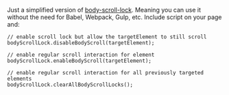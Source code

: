 Just a simplified version of [body-scroll-lock](https://github.com/willmcpo/body-scroll-lock). Meaning you can use it without the need for Babel, Webpack, Gulp, etc.
Include script on your page and:
```
// enable scroll lock but allow the targetElement to still scroll
bodyScrollLock.disableBodyScroll(targetElement);

// enable regular scroll interaction for element
bodyScrollLock.enableBodyScroll(targetElement);

// enable regular scroll interaction for all previously targeted elements
bodyScrollLock.clearAllBodyScrollLocks();
```